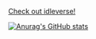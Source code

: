 
[Check out idleverse!](https://hevans90.github.io/idleverse)

[![Anurag's GitHub stats](https://github-readme-stats.vercel.app/api?username=hevans90&show_icons=true&theme=tokyonight)](https://github.com/anuraghazra/github-readme-stats)


<!--
**hevans90/hevans90** is a ✨ _special_ ✨ repository because its `README.md` (this file) appears on your GitHub profile.

Here are some ideas to get you started:

- 🔭 I’m currently working on ...
- 🌱 I’m currently learning ...
- 👯 I’m looking to collaborate on ...
- 🤔 I’m looking for help with ...
- 💬 Ask me about ...
- 📫 How to reach me: ...
- 😄 Pronouns: ...
- ⚡ Fun fact: ...
-->
